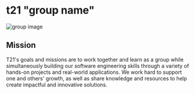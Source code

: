 # t21 "group name"
![group image](https://upload.wikimedia.org/wikipedia/commons/thumb/1/11/Test-Logo.svg/783px-Test-Logo.svg.png)
## Mission
T21's goals and missions are to work together and learn as a group while simultaneously building our software engineering skills through a variety of hands-on projects and real-world applications. We work hard to support one and others' growth, as well as share knowledge and resources to help create impactful and innovative solutions.
